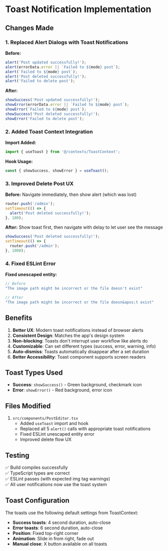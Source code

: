 # Toast Notification Implementation

## Changes Made

### 1. Replaced Alert Dialogs with Toast Notifications

**Before:**
```javascript
alert('Post updated successfully!');
alert(errorData.error || `Failed to ${mode} post`);
alert(`Failed to ${mode} post`);
alert('Post deleted successfully!');
alert('Failed to delete post');
```

**After:**
```javascript
showSuccess('Post updated successfully!');
showError(errorData.error || `Failed to ${mode} post`);
showError(`Failed to ${mode} post`);
showSuccess('Post deleted successfully!');
showError('Failed to delete post');
```

### 2. Added Toast Context Integration

**Import Added:**
```javascript
import { useToast } from '@/contexts/ToastContext';
```

**Hook Usage:**
```javascript
const { showSuccess, showError } = useToast();
```

### 3. Improved Delete Post UX

**Before:** Navigate immediately, then show alert (which was lost)
```javascript
router.push('/admin');
setTimeout(() => {
  alert('Post deleted successfully!');
}, 100);
```

**After:** Show toast first, then navigate with delay to let user see the message
```javascript
showSuccess('Post deleted successfully!');
setTimeout(() => {
  router.push('/admin');
}, 1000);
```

### 4. Fixed ESLint Error

**Fixed unescaped entity:**
```javascript
// Before
"The image path might be incorrect or the file doesn't exist"

// After  
"The image path might be incorrect or the file doesn&apos;t exist"
```

## Benefits

1. **Better UX**: Modern toast notifications instead of browser alerts
2. **Consistent Design**: Matches the app's design system
3. **Non-blocking**: Toasts don't interrupt user workflow like alerts do
4. **Customizable**: Can set different types (success, error, warning, info)
5. **Auto-dismiss**: Toasts automatically disappear after a set duration
6. **Better Accessibility**: Toast component supports screen readers

## Toast Types Used

- **Success**: `showSuccess()` - Green background, checkmark icon
- **Error**: `showError()` - Red background, error icon

## Files Modified

1. `src/components/PostEditor.tsx`
   - Added `useToast` import and hook
   - Replaced all 5 `alert()` calls with appropriate toast notifications
   - Fixed ESLint unescaped entity error
   - Improved delete flow UX

## Testing

✅ Build compiles successfully  
✅ TypeScript types are correct  
✅ ESLint passes (with expected img tag warnings)  
✅ All user notifications now use the toast system  

## Toast Configuration

The toasts use the following default settings from ToastContext:
- **Success toasts**: 4 second duration, auto-close
- **Error toasts**: 6 second duration, auto-close  
- **Position**: Fixed top-right corner
- **Animation**: Slide in from right, fade out
- **Manual close**: X button available on all toasts
